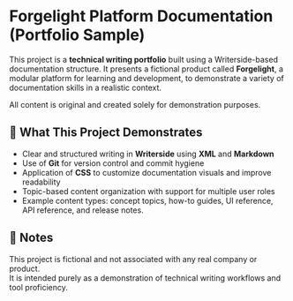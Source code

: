 # Forgelight Platform Documentation (Portfolio Sample)

This project is a **technical writing portfolio** built using a Writerside-based documentation structure.
It presents a fictional product called **Forgelight**, a modular platform for learning and development, 
to demonstrate a variety of documentation skills in a realistic context.

All content is original and created solely for demonstration purposes.

## 📌 What This Project Demonstrates

- Clear and structured writing in **Writerside** using **XML** and **Markdown**
- Use of **Git** for version control and commit hygiene
- Application of **CSS** to customize documentation visuals and improve readability
- Topic-based content organization with support for multiple user roles
- Example content types: concept topics, how-to guides, UI reference, API reference, and release notes.

## 🧾 Notes

This project is fictional and not associated with any real company or product.  
It is intended purely as a demonstration of technical writing workflows and tool proficiency.